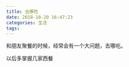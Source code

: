 ```yaml
---
title: 去哪吃
date: 2018-10-20 16:47:23
categories: 生活
tags:
---
```


和朋友聚餐的时候，经常会有一个大问题，去哪吃。

以后多掌握几家西餐
